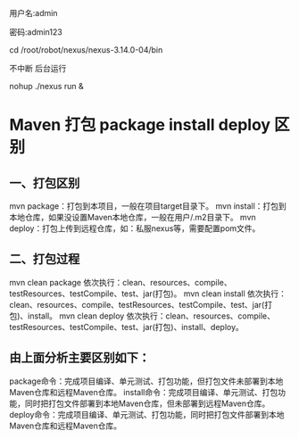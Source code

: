 [](https://www.cnblogs.com/toSeeMyDream/p/4230611.html)

用户名:admin

密码:admin123

cd /root/robot/nexus/nexus-3.14.0-04/bin

不中断 后台运行

nohup ./nexus run &

# Maven 打包 package install deploy 区别

## 一、打包区别

mvn package：打包到本项目，一般在项目target目录下。
mvn install：打包到本地仓库，如果没设置Maven本地仓库，一般在用户/.m2目录下。
mvn deploy：打包上传到远程仓库，如：私服nexus等，需要配置pom文件。

## 二、打包过程

mvn clean package
依次执行：clean、resources、compile、testResources、testCompile、test、jar(打包)。
mvn clean install
依次执行：clean、resources、compile、testResources、testCompile、test、jar(打包)、install。
mvn clean deploy
依次执行：clean、resources、compile、testResources、testCompile、test、jar(打包)、install、deploy。

## 由上面分析主要区别如下：

package命令：完成项目编译、单元测试、打包功能，但打包文件未部署到本地Maven仓库和远程Maven仓库。
install命令：完成项目编译、单元测试、打包功能，同时把打包文件部署到本地Maven仓库，但未部署到远程Maven仓库。
deploy命令：完成项目编译、单元测试、打包功能，同时把打包文件部署到本地Maven仓库和远程Maven仓库。

## 
